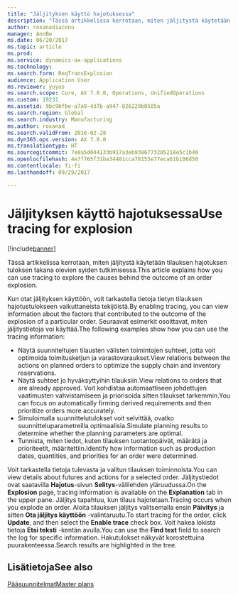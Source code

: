 ```yaml
---
title: "Jäljityksen käyttö hajotuksessa"
description: "Tässä artikkelissa kerrotaan, miten jäljitystä käytetään tilauksen hajotuksen tuloksen takana olevien syiden tutkimisessa."
author: roxanadiaconu
manager: AnnBe
ms.date: 06/20/2017
ms.topic: article
ms.prod: 
ms.service: dynamics-ax-applications
ms.technology: 
ms.search.form: ReqTransExplosion
audience: Application User
ms.reviewer: yuyus
ms.search.scope: Core, AX 7.0.0, Operations, UnifiedOperations
ms.custom: 19231
ms.assetid: 9bc9bfbe-a7a9-437b-a947-826229b0585a
ms.search.region: Global
ms.search.industry: Manufacturing
ms.author: roxanad
ms.search.validFrom: 2016-02-28
ms.dyn365.ops.version: AX 7.0.0
ms.translationtype: HT
ms.sourcegitcommit: 7e0a5d044133b917a3eb9386773205218e5c1b40
ms.openlocfilehash: 4e7f765f31ba34481cca78155e77eca61b106d50
ms.contentlocale: fi-fi
ms.lasthandoff: 09/29/2017

---
```


# <a name="use-tracing-for-explosion"></a><span data-ttu-id="542d6-103">Jäljityksen käyttö hajotuksessa</span><span class="sxs-lookup"><span data-stu-id="542d6-103">Use tracing for explosion</span></span>

[!include[banner](../includes/banner.md)]


<span data-ttu-id="542d6-104">Tässä artikkelissa kerrotaan, miten jäljitystä käytetään tilauksen hajotuksen tuloksen takana olevien syiden tutkimisessa.</span><span class="sxs-lookup"><span data-stu-id="542d6-104">This article explains how you can use tracing to explore the causes behind the outcome of an order explosion.</span></span>

<span data-ttu-id="542d6-105">Kun otat jäljityksen käyttöön, voit tarkastella tietoja tietyn tilauksen hajotustulokseen vaikuttaneista tekijöistä.</span><span class="sxs-lookup"><span data-stu-id="542d6-105">By enabling tracing, you can view information about the factors that contributed to the outcome of the explosion of a particular order.</span></span> <span data-ttu-id="542d6-106">Seuraavat esimerkit osoittavat, miten jäljitystietoja voi käyttää.</span><span class="sxs-lookup"><span data-stu-id="542d6-106">The following examples show how you can use the tracing information:</span></span>

-   <span data-ttu-id="542d6-107">Näytä suunniteltujen tilausten välisten toimintojen suhteet, jotta voit optimoida toimitusketjun ja varastovaraukset.</span><span class="sxs-lookup"><span data-stu-id="542d6-107">View relations between the actions on planned orders to optimize the supply chain and inventory reservations.</span></span>
-   <span data-ttu-id="542d6-108">Näytä suhteet jo hyväksyttyihin tilauksiin.</span><span class="sxs-lookup"><span data-stu-id="542d6-108">View relations to orders that are already approved.</span></span> <span data-ttu-id="542d6-109">Voit kohdistaa automaattiseen johdettujen vaatimusten vahvistamiseen ja priorisoida sitten tilaukset tarkemmin.</span><span class="sxs-lookup"><span data-stu-id="542d6-109">You can focus on automatically firming derived requirements and then prioritize orders more accurately.</span></span>
-   <span data-ttu-id="542d6-110">Simuloimalla suunnittelutulokset voit selvittää, ovatko suunnitteluparametreilla optimaalisia.</span><span class="sxs-lookup"><span data-stu-id="542d6-110">Simulate planning results to determine whether the planning parameters are optimal.</span></span>
-   <span data-ttu-id="542d6-111">Tunnista, miten tiedot, kuten tilauksen tuotantopäivät, määrätä ja prioriteetit, määritettiin.</span><span class="sxs-lookup"><span data-stu-id="542d6-111">Identify how information such as production dates, quantities, and priorities for an order were determined.</span></span>

<span data-ttu-id="542d6-112">Voit tarkastella tietoja tulevasta ja valitun tilauksen toiminnoista.</span><span class="sxs-lookup"><span data-stu-id="542d6-112">You can view details about futures and actions for a selected order.</span></span> <span data-ttu-id="542d6-113">Jäljitystiedot ovat saatavilla **Hajotus**-sivun **Selitys**-välilehden yläruudussa.</span><span class="sxs-lookup"><span data-stu-id="542d6-113">On the **Explosion** page, tracing information is available on the **Explanation** tab in the upper pane.</span></span> <span data-ttu-id="542d6-114">Jäljitys tapahtuu, kun tilaus hajotetaan.</span><span class="sxs-lookup"><span data-stu-id="542d6-114">Tracing occurs when you explode an order.</span></span> <span data-ttu-id="542d6-115">Aloita tilauksen jäljitys valitsemalla ensin **Päivitys** ja sitten **Ota jäljitys käyttöön** -valintaruutu.</span><span class="sxs-lookup"><span data-stu-id="542d6-115">To start tracing for the order, click **Update**, and then select the **Enable trace** check box.</span></span> <span data-ttu-id="542d6-116">Voit hakea lokista tietoja **Etsi teksti** -kentän avulla.</span><span class="sxs-lookup"><span data-stu-id="542d6-116">You can use the **Find text** field to search the log for specific information.</span></span> <span data-ttu-id="542d6-117">Hakutulokset näkyvät korostettuina puurakenteessa.</span><span class="sxs-lookup"><span data-stu-id="542d6-117">Search results are highlighted in the tree.</span></span>

<a name="see-also"></a><span data-ttu-id="542d6-118">Lisätietoja</span><span class="sxs-lookup"><span data-stu-id="542d6-118">See also</span></span>
--------

[<span data-ttu-id="542d6-119">Pääsuunnitelmat</span><span class="sxs-lookup"><span data-stu-id="542d6-119">Master plans</span></span>](master-plans.md)




